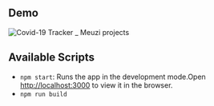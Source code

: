 ## Demo
![Covid-19 Tracker _ Meuzi projects](https://user-images.githubusercontent.com/33463845/122650332-bab35780-d14b-11eb-8b6b-a6a68a075c5f.gif)

## Available Scripts
  - `npm start`: Runs the app in the development mode.Open [http://localhost:3000](http://localhost:3000) to view it in the browser.
  - `npm run build`
